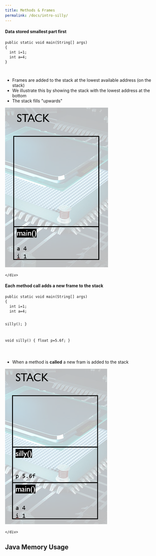 ```yaml
---
title: Methods & Frames
permalink: /docs/intro-silly/
---
```


#### Data stored smallest part first
<div class="row">
    <div class="col-md-6">
            <pre><code class="language-java">public static void main(String[] args) 
{
  int i=1; 
  int a=4;
} 

</code></pre>
<ul>
<li>Frames are added to the stack at the lowest available address (on the stack)</li>
<li>We illustrate this by showing the stack with the lowest address at the bottom</li>
<li>The stack fills "upwards"</li>
</ul>
    </div>
    <div class="col-md-6">
<img src="/assets/img/stack-methods-1.png" alt="methods & frames">

    </div>
</div>


#### Each method call adds a new frame to the stack
<div class="row">
    <div class="col-md-6">
            <pre><code class="language-java">public static void main(String[] args) 
{
  int i=1; 
  int a=4;

  silly();
} 

void silly()
{
  float p=5.6f;
}


</code></pre>
<ul>
<li>When a method is <b>called</b> a new fram is added to the stack</li>
</ul>
    </div>
    <div class="col-md-6">
<img src="/assets/img/stack-methods-2.png" alt="methods & frames">

    </div>
</div>







## <a name="javamem"></a>Java Memory Usage


